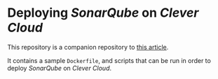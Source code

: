 # Deploying _SonarQube_ on _Clever Cloud_

This repository is a companion repository to [this article](https://juwit.github.io/2023/11/02/deploy-sonarqube-on-clever-cloud/).

It contains a sample `Dockerfile`, and scripts that can be run in order to deploy _SonarQube_ on _Clever Cloud_.
